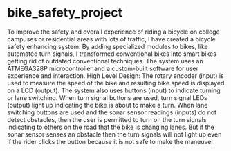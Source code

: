 # bike_safety_project

To improve the safety and overall experience of riding a bicycle on college campuses or residential areas with lots of traffic, I have created a bicycle safety enhancing system. By adding specialized modules to bikes, like automated turn signals, I transformed conventional bikes into smart bikes getting rid of outdated conventional techniques. The system uses an ATMEGA328P microcontroller and a custom-built software for user experience and interaction. High Level Design: The rotary encoder (input) is used to measure the speed of the bike and resulting bike speed is displayed on a LCD (output). The system also uses buttons (input) to indicate turning or lane switching. When turn signal buttons are used, turn signal LEDs (output) light up indicating the bike is about to make a turn. When lane switching buttons are used and the sonar sensor readings (inputs) do not detect obstacles, then the user is permitted to turn on the turn signals indicating to others on the road that the bike is changing lanes. But if the sonar sensor senses an obstacle then the turn signals will not light up even if the rider clicks the button because it is not safe to make the maneuver.
